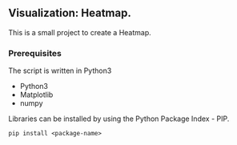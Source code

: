 ## Visualization: Heatmap.

This is a small project to create a Heatmap.

### Prerequisites

The script is written in Python3
* Python3
* Matplotlib
* numpy

Libraries can be installed by using the Python Package Index - PIP.

```
pip install <package-name>
```
